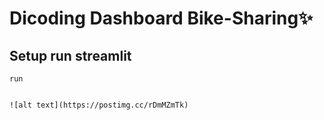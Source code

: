 # Dicoding Dashboard Bike-Sharing✨

## Setup run streamlit
```
run 


![alt text](https://postimg.cc/rDmMZmTk)


```
